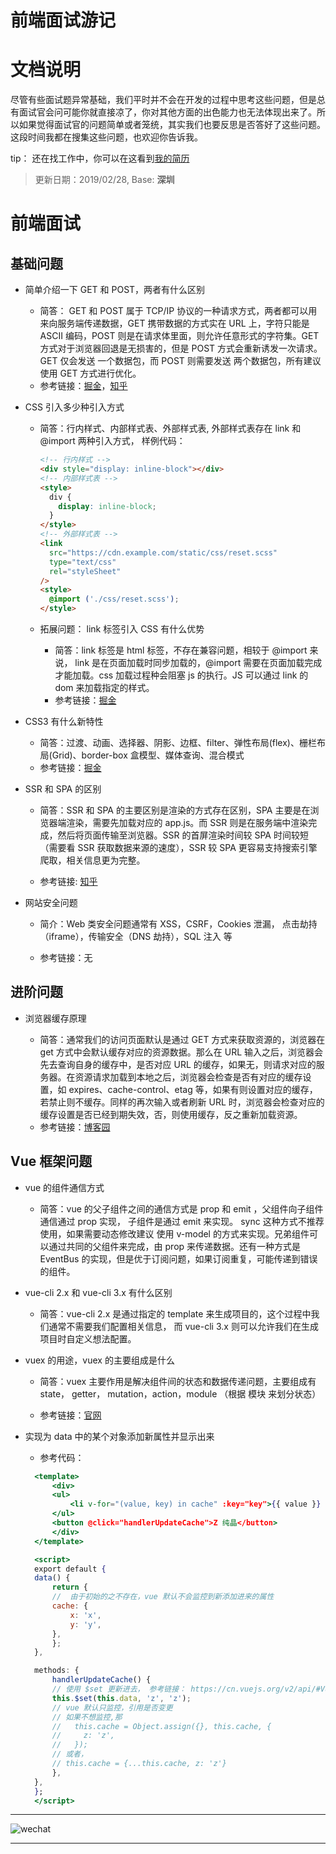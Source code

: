 # 前端面试游记

# 文档说明

尽管有些面试题异常基础，我们平时并不会在开发的过程中思考这些问题，但是总有面试官会问可能你就直接凉了，你对其他方面的出色能力也无法体现出来了。所以如果觉得面试官的问题简单或者笼统，其实我们也要反思是否答好了这些问题。这段时间我都在搜集这些问题，也欢迎你告诉我。

tip： 还在找工作中，你可以在这看到[我的简历](https://hacknical.com/LinkXSystem/resume?locale=zh)

> 更新日期：2019/02/28, Base: **深圳**

# 前端面试

## 基础问题

- 简单介绍一下 GET 和 POST，两者有什么区别

  - 简答： GET 和 POST 属于 TCP/IP 协议的一种请求方式，两者都可以用来向服务端传递数据，GET 携带数据的方式实在 URL 上，字符只能是 ASCII 编码，POST 则是在请求体里面，则允许任意形式的字符集。GET 方式对于浏览器回退是无损害的，但是 POST 方式会重新诱发一次请求。GET 仅会发送 一个数据包，而 POST 则需要发送 两个数据包，所有建议使用 GET 方式进行优化。
  - 参考链接：[掘金](https://mp.weixin.qq.com/s?__biz=MzI3NzIzMzg3Mw==&mid=100000054&idx=1&sn=71f6c214f3833d9ca20b9f7dcd9d33e4#rd)，[知乎](https://zhuanlan.zhihu.com/p/25028045)

- CSS 引入多少种引入方式

  - 简答：行内样式、内部样式表、外部样式表, 外部样式表存在 link 和 @import 两种引入方式， 样例代码：

    ```html
    <!-- 行内样式 -->
    <div style="display: inline-block"></div>
    <!-- 内部样式表 -->
    <style>
      div {
        display: inline-block;
      }
    </style>
    <!-- 外部样式表 -->
    <link
      src="https://cdn.example.com/static/css/reset.scss"
      type="text/css"
      rel="styleSheet"
    />
    <style>
      @import ('./css/reset.scss');
    </style>
    ```

  - 拓展问题： link 标签引入 CSS 有什么优势
    - 简答：link 标签是 html 标签，不存在兼容问题，相较于 @import 来说， link 是在页面加载时同步加载的，@import 需要在页面加载完成才能加载。css 加载过程种会阻塞 js 的执行。JS 可以通过 link 的 dom 来加载指定的样式。
    - 参考链接：[掘金](https://juejin.im/post/5ab36d99f265da23866fccd1)

- CSS3 有什么新特性

  - 简答：过渡、动画、选择器、阴影、边框、filter、弹性布局(flex)、栅栏布局(Grid)、border-box 盒模型、媒体查询、混合模式
  - 参考链接：[掘金](https://juejin.im/post/5a0c184c51882531926e4294)

- SSR 和 SPA 的区别

  - 简答：SSR 和 SPA 的主要区别是渲染的方式存在区别，SPA 主要是在浏览器端渲染，需要先加载对应的 app.js。而 SSR 则是在服务端中渲染完成，然后将页面传输至浏览器。SSR 的首屏渲染时间较 SPA 时间较短（需要看 SSR 获取数据来源的速度），SSR 较 SPA 更容易支持搜索引擎爬取，相关信息更为完整。

  - 参考链接: [知乎](https://www.zhihu.com/question/28725977)

- 网站安全问题

  - 简介：Web 类安全问题通常有 XSS，CSRF，Cookies 泄漏， 点击劫持（iframe），传输安全（DNS 劫持），SQL 注入 等

  - 参考链接：无

## 进阶问题

- 浏览器缓存原理

  - 简答：通常我们的访问页面默认是通过 GET 方式来获取资源的，浏览器在 get 方式中会默认缓存对应的资源数据。那么在 URL 输入之后，浏览器会先去查询自身的缓存中，是否对应 URL 的缓存，如果无，则请求对应的服务器。在资源请求加载到本地之后，浏览器会检查是否有对应的缓存设置，如 expires、cache-control、etag 等，如果有则设置对应的缓存，若禁止则不缓存。同样的再次输入或者刷新 URL 时，浏览器会检查对应的缓存设置是否已经到期失效，否，则使用缓存，反之重新加载资源。
  - 参考链接：[博客园](https://www.cnblogs.com/slly/p/6732749.html)

## Vue 框架问题

- vue 的组件通信方式

  - 简答：vue 的父子组件之间的通信方式是 prop 和 emit ，父组件向子组件通信通过 prop 实现， 子组件是通过 emit 来实现。 sync 这种方式不推荐使用，如果需要动态修改建议 使用 v-model 的方式来实现。兄弟组件可以通过共同的父组件来完成，由 prop 来传递数据。还有一种方式是 EventBus 的实现，但是优于订阅问题，如果订阅重复，可能传递到错误的组件。

- vue-cli 2.x 和 vue-cli 3.x 有什么区别

  - 简答：vue-cli 2.x 是通过指定的 template 来生成项目的，这个过程中我们通常不需要我们配置相关信息， 而 vue-cli 3.x 则可以允许我们在生成项目时自定义想法配置。

- vuex 的用途，vuex 的主要组成是什么

  - 简答：vuex 主要作用是解决组件间的状态和数据传递问题，主要组成有 state， getter， mutation，action，module （根据 模块 来划分状态）

  - 参考链接：[官网](https://vuex.vuejs.org/zh/)

- 实现为 data 中的某个对象添加新属性并显示出来

  - 参考代码：

  ```jsx
    <template>
        <div>
        <ul>
            <li v-for="(value, key) in cache" :key="key">{{ value }} 纯晶</li>
        </ul>
        <button @click="handlerUpdateCache">Z 纯晶</button>
        </div>
    </template>

    <script>
    export default {
    data() {
        return {
        //  由于初始的之不存在，vue 默认不会监控到新添加进来的属性
        cache: {
            x: 'x',
            y: 'y',
        },
        };
    },

    methods: {
        handlerUpdateCache() {
        // 使用 $set 更新进去， 参考链接： https://cn.vuejs.org/v2/api/#Vue-set
        this.$set(this.data, 'z', 'z');
        // vue 默认只监控，引用是否变更
        // 如果不想监控,那
        //   this.cache = Object.assign({}, this.cache, {
        //     z: 'z',
        //   });
        // 或者，
        // this.cache = {...this.cache, z: 'z'}
        },
    },
    };
    </script>
  ```

---

![wechat](https://user-gold-cdn.xitu.io/2019/2/28/1693495422f8c93a?w=430&h=430&f=jpeg&s=41046)

---
